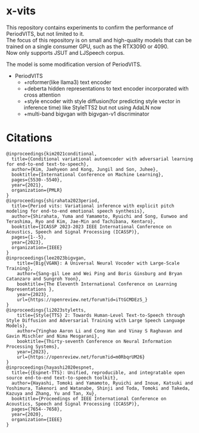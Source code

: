 x-vits
===

This repository contains experiments to confirm the performance of PeriodVITS, but not limited to it.  
The focus of this repository is on small and high-quality models that can be trained on a single consumer GPU, such as the RTX3090 or 4090.  
Now only supports JSUT and LJSpeech corpus.  

The model is some modification version of PeriodVITS.
- PeriodVITS
    - +roformer(like llama3) text encoder
    - +deberta hidden representations to text encoder incorporated with cross attention
    - +style encoder with style diffusion(for predicting style vector in inference time) like StyleTTS2 but not using AdaLN now
    - +multi-band bigvgan with bigvgan-v1 discriminator

# Citations
```
@inproceedings{kim2021conditional,
  title={Conditional variational autoencoder with adversarial learning for end-to-end text-to-speech},
  author={Kim, Jaehyeon and Kong, Jungil and Son, Juhee},
  booktitle={International Conference on Machine Learning},
  pages={5530--5540},
  year={2021},
  organization={PMLR}
}
@inproceedings{shirahata2023period,
  title={Period vits: Variational inference with explicit pitch modeling for end-to-end emotional speech synthesis},
  author={Shirahata, Yuma and Yamamoto, Ryuichi and Song, Eunwoo and Terashima, Ryo and Kim, Jae-Min and Tachibana, Kentaro},
  booktitle={ICASSP 2023-2023 IEEE International Conference on Acoustics, Speech and Signal Processing (ICASSP)},
  pages={1--5},
  year={2023},
  organization={IEEE}
}
@inproceedings{lee2023bigvgan,
    title={Big{VGAN}: A Universal Neural Vocoder with Large-Scale Training},
    author={Sang-gil Lee and Wei Ping and Boris Ginsburg and Bryan Catanzaro and Sungroh Yoon},
    booktitle={The Eleventh International Conference on Learning Representations },
    year={2023},
    url={https://openreview.net/forum?id=iTtGCMDEzS_}
}
@inproceedings{li2023styletts,
    title={Style{TTS} 2: Towards Human-Level Text-to-Speech through Style Diffusion and Adversarial Training with Large Speech Language Models},
    author={Yinghao Aaron Li and Cong Han and Vinay S Raghavan and Gavin Mischler and Nima Mesgarani},
    booktitle={Thirty-seventh Conference on Neural Information Processing Systems},
    year={2023},
    url={https://openreview.net/forum?id=m0RbqrUM26}
}
@inproceedings{hayashi2020espnet,
  title={{Espnet-TTS}: Unified, reproducible, and integratable open source end-to-end text-to-speech toolkit},
  author={Hayashi, Tomoki and Yamamoto, Ryuichi and Inoue, Katsuki and Yoshimura, Takenori and Watanabe, Shinji and Toda, Tomoki and Takeda, Kazuya and Zhang, Yu and Tan, Xu},
  booktitle={Proceedings of IEEE International Conference on Acoustics, Speech and Signal Processing (ICASSP)},
  pages={7654--7658},
  year={2020},
  organization={IEEE}
}
```
